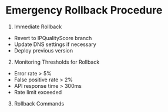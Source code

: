 # Emergency Rollback Procedure

1. Immediate Rollback
- Revert to IPQualityScore branch
- Update DNS settings if necessary
- Deploy previous version

2. Monitoring Thresholds for Rollback
- Error rate > 5%
- False positive rate > 2%
- API response time > 300ms
- Rate limit exceeded

3. Rollback Commands 